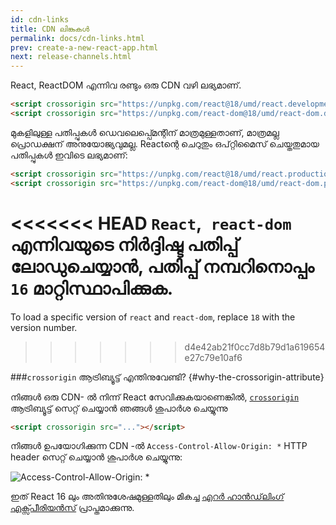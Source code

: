 ```yaml
---
id: cdn-links
title: CDN ലിങ്കുകൾ
permalink: docs/cdn-links.html
prev: create-a-new-react-app.html
next: release-channels.html
---
```



React, ReactDOM എന്നിവ രണ്ടും ഒരു CDN വഴി ലഭ്യമാണ്.

```html
<script crossorigin src="https://unpkg.com/react@18/umd/react.development.js"></script>
<script crossorigin src="https://unpkg.com/react-dom@18/umd/react-dom.development.js"></script>
```

മുകളിലുള്ള പതിപ്പുകൾ ‍ഡെവലെപ്പ്മെന്റിന് മാത്രമുള്ളതാണ്, മാത്രമല്ല പ്രൊഡക്ഷന്  അനുയോജ്യവുമല്ല. Reactന്റെ ചെറുതും ഒപ്റ്റിമൈസ് ചെയ്തതുമായ പതിപ്പുകൾ ഇവിടെ ലഭ്യമാണ്:

```html
<script crossorigin src="https://unpkg.com/react@18/umd/react.production.min.js"></script>
<script crossorigin src="https://unpkg.com/react-dom@18/umd/react-dom.production.min.js"></script>
```

<<<<<<< HEAD
`React`,` react-dom` എന്നിവയുടെ നിർദ്ദിഷ്ട പതിപ്പ് ലോഡുചെയ്യാൻ, പതിപ്പ് നമ്പറിനൊപ്പം `16` മാറ്റിസ്ഥാപിക്കുക.
=======
To load a specific version of `react` and `react-dom`, replace `18` with the version number.
>>>>>>> d4e42ab21f0cc7d8b79d1a619654e27c79e10af6

###`crossorigin` ആട്രിബ്യൂട്ട് എന്തിനുവേണ്ടി? {#why-the-crossorigin-attribute}


നിങ്ങൾ ഒരു CDN- ൽ നിന്ന് React സേവിക്കുകയാണെങ്കിൽ, [`crossorigin`](https://developer.mozilla.org/en-US/docs/Web/HTML/CORS_settings_attributes) ആട്രിബ്യൂട്ട് സെറ്റ് ചെയ്യാൻ ഞങ്ങൾ ശുപാർശ ചെയ്യുന്നു

```html
<script crossorigin src="..."></script>
```

നിങ്ങൾ ഉപയോഗിക്കുന്ന CDN -ൽ `Access-Control-Allow-Origin: *` HTTP header  സെറ്റ് ചെയ്യാൻ  ശുപാർശ ചെയ്യുന്നു:

![Access-Control-Allow-Origin: *](../images/docs/cdn-cors-header.png)

ഇത് React 16 ലും അതിനുശേഷമുള്ളതിലും മികച്ച [എറർ ഹാൻഡ്‌ലിംഗ് എക്സ്പീരിയൻസ്](/blog/2017/07/26/error-handling-in-react-16.html) പ്രാപ്തമാക്കുന്നു.
